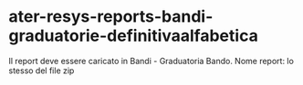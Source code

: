 # ater-resys-reports-bandi-graduatorie-definitivaalfabetica

Il report deve essere caricato in Bandi - Graduatoria Bando.
Nome report: lo stesso del file zip
